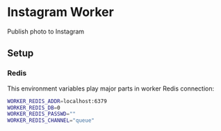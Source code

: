 # Instagram Worker
Publish photo to Instagram

## Setup

### Redis
This environment variables play major parts in worker Redis connection:
````bash
WORKER_REDIS_ADDR=localhost:6379
WORKER_REDIS_DB=0
WORKER_REDIS_PASSWD=""
WORKER_REDIS_CHANNEL="queue"
````
